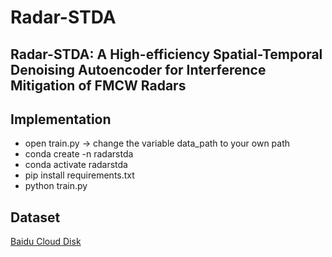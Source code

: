 # Radar-STDA

## Radar-STDA: A High-efficiency Spatial-Temporal Denoising Autoencoder for Interference Mitigation of FMCW Radars

## Implementation

   - open train.py -> change the variable data_path to your own path
   - conda create -n radarstda
   - conda activate radarstda
   - pip install requirements.txt
   - python train.py
   
## Dataset

[Baidu Cloud Disk]()
